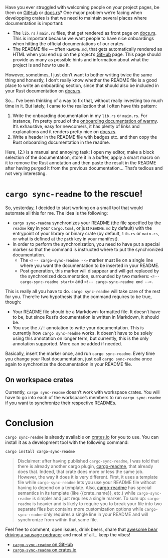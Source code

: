 Have you ever struggled with welcoming people on your project pages, be them on [GitHub] or
[docs.rs]? One major problem we’re facing when developping crates is that we need to maintain
several places where documentation is important:

  - The `lib.rs` / `main.rs` files, that get rendered as front page on [docs.rs]. This is important
    because we want people to have nice onboardings when hitting the official documentations of our
    crates.
  - The README file — often `README.md`, that gets automatically rendered as HTML when you end up on
    the project’s [GitHub] page. This page should provide as many as possible hints and information
    about what the project is and how to use it.

However, sometimes, I just don’t want to bother writing twice the same thing and honestly, I don’t
really know whether the README file is a good place to write an onboarding section, since that
should also be included in your Rust documentation on [docs.rs].

So… I’ve been thinking of a way to fix that, without really investing too much time in it. But
lately, I came to the realization that I often have this pattern:

  1. Write the onboarding documentation in my `lib.rs` or `main.rs`. For instance, I’m pretty proud
     of the [onboarding documentation of warmy]. It’s exhaustive, easy for newcomers, it has plenty
     of links and explanations and it renders pretty nice on [docs.rs].
  2. Write a header in the README file with badges etc. and then copy the Rust onboarding
     documentation in the readme.

Here, (2.) is a manual and annoying task: I open my editor, make a block selection of the
documentation, store it in a buffer, apply a smart macro on it to remove the Rust annotation and
then paste the result in the README after having purged it from the previous documentation… That’s
tedious and not very interesting.

# `cargo sync-readme` to the rescue!

So, yesterday, I decided to start working on a small tool that would automate all this for me. The
idea is the following:

  - `cargo sync-readme` synchronizes your README (the file specified by the `readme` key in your
    `Cargo.toml`, or just `README.md` by default) with the entrypoint of your library or binary
    crate (by default, `lib.rs` or `main.rs`, or what is defined at the `path` key in your
    manifest).
  - In order to perform the synchronization, you need to have put a special marker so that the
    command is instructed where to put the synchronized documentation.
      - The `<!-- cargo-sync-readme -->` marker must lie on a single line where you want the
        documentation to be inserted in your README.
      - Post generation, this marker will disappear and will get replaced by the synchronized
        documentation, surrounded by two markers: `<!-- cargo-sync-readme start>` and
        `<!-- cargo-sync-readme end -->`.

This is really all you have to do. `cargo sync-readme` will take care of the rest for you. There’re
two hypothesis that the command requires to be true, though:

  - Your README file should be a Markdown-formatted file. It doesn’t have to be, but since Rust’s
    documentation is written in Markdown, it should be.
  - You use the `//!` annotation to write your documentation. This is currently how
    `cargo sync-readme` works. It doesn’t have to be solely using this annotation on longer term,
    but currently, this is the only annotation supported. More can be added if needed.

Basically, insert the marker once, and run `cargo sync-readme`. Every time you change your Rust
documentation, just call `cargo sync-readme` once again to synchronize the documentation in your
README file.

## On workspace crates

Currently, `cargo sync-readme` doesn’t work with workspace crates. You will have to go into each of
the workspace’s members to run `cargo sync-readme` if you want to synchronize their respective
READMEs.

# Conclusion

`cargo sync-readme` is already available on [crates.io] for you to use. You can install it as a
development tool with the following command:

```
cargo install cargo-sync-readme
```

> Disclaimer: after having published `cargo-sync-readme`, I was told that there is already another
> cargo plugin, [cargo-readme], that already does that. Indeed, that crate does more or less the
> same job. However, the way it does it is very different. First, it uses a template file while
> `cargo-sync-readme` lets you use your README file without having to depend on a template. Also,
> [cargo-readme] has special semantics in its template (like {{crate_name}}, etc.) while
> `cargo-sync-readme` is simpler and just requires a single marker. To sum up: `cargo-readme` is
> heavier and is likely to require you to break your file into two separate files but contains more
> customization options while `cargo-sync-readme` only requires a single line in your README and
> will synchronize from within that same file.

Feel free to comment, open issues, drink beers, share that [awesome bear driving a sausage podracer]
and most of all… keep the vibes!

  - [`cargo-sync-readme` on GitHub](https://github.com/phaazon/cargo-sync-readme)
  - [`cargo-sync-readme` on crates.io](https://crates.io/crates/cargo-sync-readme)

[GitHub]: https://github.com
[docs.rs]: https://docs.rs
[onboarding documentation of warmy]: https://docs.rs/warmy
[crates.io]: https://crates.io/crates/cargo-sync-readme
[cargo-readme]: https://crates.io/crates/cargo-readme
[awesome bear driving a sausage podracer]: https://phaazon.net/media/uploads/bear_sausage.mp4
